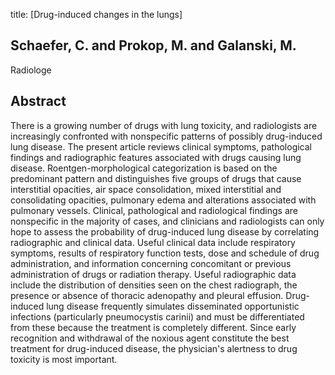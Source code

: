 title: [Drug-induced changes in the lungs]

## Schaefer, C. and Prokop, M. and Galanski, M.
Radiologe


## Abstract
There is a growing number of drugs with lung toxicity, and radiologists are increasingly confronted with nonspecific patterns of possibly drug-induced lung disease. The present article reviews clinical symptoms, pathological findings and radiographic features associated with drugs causing lung disease. Roentgen-morphological categorization is based on the predominant pattern and distinguishes five groups of drugs that cause interstitial opacities, air space consolidation, mixed interstitial and consolidating opacities, pulmonary edema and alterations associated with pulmonary vessels. Clinical, pathological and radiological findings are nonspecific in the majority of cases, and clinicians and radiologists can only hope to assess the probability of drug-induced lung disease by correlating radiographic and clinical data. Useful clinical data include respiratory symptoms, results of respiratory function tests, dose and schedule of drug administration, and information concerning concomitant or previous administration of drugs or radiation therapy. Useful radiographic data include the distribution of densities seen on the chest radiograph, the presence or absence of thoracic adenopathy and pleural effusion. Drug-induced lung disease frequently simulates disseminated opportunistic infections (particularly pneumocystis carinii) and must be differentiated from these because the treatment is completely different. Since early recognition and withdrawal of the noxious agent constitute the best treatment for drug-induced disease, the physician's alertness to drug toxicity is most important.

